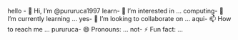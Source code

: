 hello - 👋 Hi, I’m @pururuca1997
learn- 👀 I’m interested in ...
computing- 🌱 I’m currently learning ...
yes- 💞️ I’m looking to collaborate on ...
aqui- 📫 How to reach me ...
pururuca- 😄 Pronouns: ...
not- ⚡ Fun fact: ...

<!---
pururuca1997/pururuca1997 is a ✨ special ✨ repository because its `README.md` (this file) appears on your GitHub profile.
You can click the Preview link to take a look at your changes.
--->
